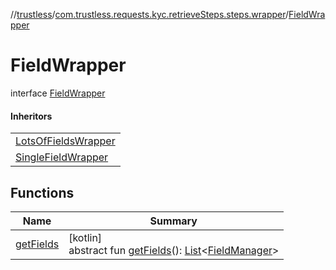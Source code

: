 //[trustless](../../../index.md)/[com.trustless.requests.kyc.retrieveSteps.steps.wrapper](../index.md)/[FieldWrapper](index.md)

# FieldWrapper

interface [FieldWrapper](index.md)

#### Inheritors

| |
|---|
| [LotsOfFieldsWrapper](../-lots-of-fields-wrapper/index.md) |
| [SingleFieldWrapper](../-single-field-wrapper/index.md) |

## Functions

| Name | Summary |
|---|---|
| [getFields](get-fields.md) | [kotlin]<br>abstract fun [getFields](get-fields.md)(): [List](https://kotlinlang.org/api/latest/jvm/stdlib/kotlin.collections/-list/index.html)&lt;[FieldManager](../-field-manager/index.md)&gt; |

